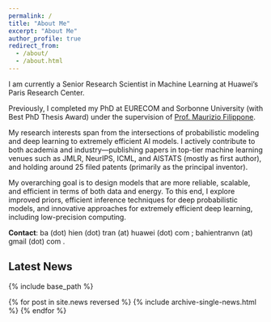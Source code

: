 ```yaml
---
permalink: /
title: "About Me"
excerpt: "About Me"
author_profile: true
redirect_from: 
  - /about/
  - /about.html
---
```


I am currently a Senior Research Scientist in Machine Learning at Huawei’s Paris Research Center.

Previously, I completed my PhD at EURECOM and Sorbonne University (with Best PhD Thesis Award) under the supervision of [Prof. Maurizio Filippone](https://scholar.google.com/citations?hl=en&user=ILUeAloAAAAJ).

My research interests span from the intersections of probabilistic modeling and deep learning to extremely efficient AI models.
I actively contribute to both academia and industry—publishing papers in top-tier machine learning venues such as JMLR, NeurIPS, ICML, and AISTATS (mostly as first author), and holding around 25 filed patents (primarily as the principal inventor).


My overarching goal is to design models that are more reliable, scalable, and efficient in terms of both data and energy. To this end, I explore improved priors, efficient inference techniques for deep probabilistic models, and innovative approaches for extremely efficient deep learning, including low-precision computing.

<!-- Please feel free to check out my list of publications, software and contact me for a research discussion. -->

**Contact**: ba (dot) hien (dot) tran (at) huawei (dot) com ; bahientranvn (at) gmail (dot) com .


## Latest News
{% include base_path %}

{% for post in site.news reversed %}
  {% include archive-single-news.html %}
{% endfor %}
